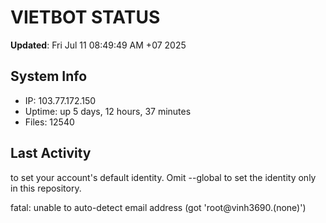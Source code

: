 # VIETBOT STATUS
**Updated**: Fri Jul 11 08:49:49 AM +07 2025

## System Info
- IP: 103.77.172.150
- Uptime: up 5 days, 12 hours, 37 minutes
- Files: 12540

## Last Activity

to set your account's default identity.
Omit --global to set the identity only in this repository.

fatal: unable to auto-detect email address (got 'root@vinh3690.(none)')
